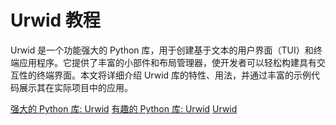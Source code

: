 # Urwid 教程

<show-structure depth="3"/>

Urwid 是一个功能强大的 Python 库，用于创建基于文本的用户界面（TUI）和终端应用程序。它提供了丰富的小部件和布局管理器，使开发者可以轻松构建具有交互性的终端界面。本文将详细介绍 Urwid 库的特性、用法，并通过丰富的示例代码展示其在实际项目中的应用。


<seealso>
<category ref="ref_docs">
    <a href="https://mp.weixin.qq.com/s/dB5r_hIfAE0QhdZdqoTzdQ">强大的 Python 库: Urwid</a>
    <a href="https://mp.weixin.qq.com/s/gy_70lBRFvrfVZwBoZVxmw">有趣的 Python 库: Urwid</a>
</category>
<category ref="ref_github">
    <a href="https://github.com/urwid/urwid">Urwid</a>
</category>
<category ref="ref_issues">
</category>
<category ref="ref_hf">
</category>
<category ref="ref_ms">
</category>
</seealso>




